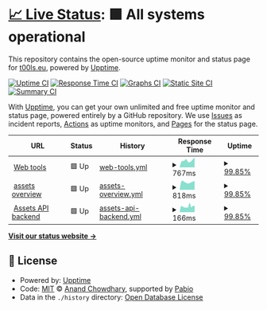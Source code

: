 # [📈 Live Status](https://up.t00ls.eu): <!--live status--> **🟩 All systems operational**

This repository contains the open-source uptime monitor and status page for [t00ls.eu](https://t00ls.eu.github.io/upptime), powered by [Upptime](https://github.com/upptime/upptime).

[![Uptime CI](https://github.com/koenbeek/upptime/workflows/Uptime%20CI/badge.svg)](https://github.com/koenbeek/upptime/actions?query=workflow%3A%22Uptime+CI%22)
[![Response Time CI](https://github.com/koenbeek/upptime/workflows/Response%20Time%20CI/badge.svg)](https://github.com/koenbeek/upptime/actions?query=workflow%3A%22Response+Time+CI%22)
[![Graphs CI](https://github.com/koenbeek/upptime/workflows/Graphs%20CI/badge.svg)](https://github.com/koenbeek/upptime/actions?query=workflow%3A%22Graphs+CI%22)
[![Static Site CI](https://github.com/koenbeek/upptime/workflows/Static%20Site%20CI/badge.svg)](https://github.com/koenbeek/upptime/actions?query=workflow%3A%22Static+Site+CI%22)
[![Summary CI](https://github.com/koenbeek/upptime/workflows/Summary%20CI/badge.svg)](https://github.com/koenbeek/upptime/actions?query=workflow%3A%22Summary+CI%22)

With [Upptime](https://upptime.js.org), you can get your own unlimited and free uptime monitor and status page, powered entirely by a GitHub repository. We use [Issues](https://github.com/koenbeek/upptime/issues) as incident reports, [Actions](https://github.com/koenbeek/upptime/actions) as uptime monitors, and [Pages](https://koenbeek.github.io/upptime) for the status page.

<!--start: status pages-->
<!-- This summary is generated by Upptime (https://github.com/upptime/upptime) -->
<!-- Do not edit this manually, your changes will be overwritten -->
<!-- prettier-ignore -->
| URL | Status | History | Response Time | Uptime |
| --- | ------ | ------- | ------------- | ------ |
| <img alt="" src="https://icons.duckduckgo.com/ip3/www.t00ls.eu.ico" height="13"> [Web tools](https://www.t00ls.eu) | 🟩 Up | [web-tools.yml](https://github.com/koenbeek/upptime/commits/HEAD/history/web-tools.yml) | <details><summary><img alt="Response time graph" src="./graphs/web-tools/response-time-week.png" height="20"> 767ms</summary><br><a href="https://up.t00ls.eu/history/web-tools"><img alt="Response time 941" src="https://img.shields.io/endpoint?url=https%3A%2F%2Fraw.githubusercontent.com%2Fkoenbeek%2Fupptime%2FHEAD%2Fapi%2Fweb-tools%2Fresponse-time.json"></a><br><a href="https://up.t00ls.eu/history/web-tools"><img alt="24-hour response time 769" src="https://img.shields.io/endpoint?url=https%3A%2F%2Fraw.githubusercontent.com%2Fkoenbeek%2Fupptime%2FHEAD%2Fapi%2Fweb-tools%2Fresponse-time-day.json"></a><br><a href="https://up.t00ls.eu/history/web-tools"><img alt="7-day response time 767" src="https://img.shields.io/endpoint?url=https%3A%2F%2Fraw.githubusercontent.com%2Fkoenbeek%2Fupptime%2FHEAD%2Fapi%2Fweb-tools%2Fresponse-time-week.json"></a><br><a href="https://up.t00ls.eu/history/web-tools"><img alt="30-day response time 843" src="https://img.shields.io/endpoint?url=https%3A%2F%2Fraw.githubusercontent.com%2Fkoenbeek%2Fupptime%2FHEAD%2Fapi%2Fweb-tools%2Fresponse-time-month.json"></a><br><a href="https://up.t00ls.eu/history/web-tools"><img alt="1-year response time 941" src="https://img.shields.io/endpoint?url=https%3A%2F%2Fraw.githubusercontent.com%2Fkoenbeek%2Fupptime%2FHEAD%2Fapi%2Fweb-tools%2Fresponse-time-year.json"></a></details> | <details><summary><a href="https://up.t00ls.eu/history/web-tools">99.85%</a></summary><a href="https://up.t00ls.eu/history/web-tools"><img alt="All-time uptime 99.98%" src="https://img.shields.io/endpoint?url=https%3A%2F%2Fraw.githubusercontent.com%2Fkoenbeek%2Fupptime%2FHEAD%2Fapi%2Fweb-tools%2Fuptime.json"></a><br><a href="https://up.t00ls.eu/history/web-tools"><img alt="24-hour uptime 98.97%" src="https://img.shields.io/endpoint?url=https%3A%2F%2Fraw.githubusercontent.com%2Fkoenbeek%2Fupptime%2FHEAD%2Fapi%2Fweb-tools%2Fuptime-day.json"></a><br><a href="https://up.t00ls.eu/history/web-tools"><img alt="7-day uptime 99.85%" src="https://img.shields.io/endpoint?url=https%3A%2F%2Fraw.githubusercontent.com%2Fkoenbeek%2Fupptime%2FHEAD%2Fapi%2Fweb-tools%2Fuptime-week.json"></a><br><a href="https://up.t00ls.eu/history/web-tools"><img alt="30-day uptime 99.97%" src="https://img.shields.io/endpoint?url=https%3A%2F%2Fraw.githubusercontent.com%2Fkoenbeek%2Fupptime%2FHEAD%2Fapi%2Fweb-tools%2Fuptime-month.json"></a><br><a href="https://up.t00ls.eu/history/web-tools"><img alt="1-year uptime 99.98%" src="https://img.shields.io/endpoint?url=https%3A%2F%2Fraw.githubusercontent.com%2Fkoenbeek%2Fupptime%2FHEAD%2Fapi%2Fweb-tools%2Fuptime-year.json"></a></details>
| <img alt="" src="https://icons.duckduckgo.com/ip3/assets.t00ls.eu.ico" height="13"> [assets overview](https://assets.t00ls.eu) | 🟩 Up | [assets-overview.yml](https://github.com/koenbeek/upptime/commits/HEAD/history/assets-overview.yml) | <details><summary><img alt="Response time graph" src="./graphs/assets-overview/response-time-week.png" height="20"> 818ms</summary><br><a href="https://up.t00ls.eu/history/assets-overview"><img alt="Response time 779" src="https://img.shields.io/endpoint?url=https%3A%2F%2Fraw.githubusercontent.com%2Fkoenbeek%2Fupptime%2FHEAD%2Fapi%2Fassets-overview%2Fresponse-time.json"></a><br><a href="https://up.t00ls.eu/history/assets-overview"><img alt="24-hour response time 994" src="https://img.shields.io/endpoint?url=https%3A%2F%2Fraw.githubusercontent.com%2Fkoenbeek%2Fupptime%2FHEAD%2Fapi%2Fassets-overview%2Fresponse-time-day.json"></a><br><a href="https://up.t00ls.eu/history/assets-overview"><img alt="7-day response time 818" src="https://img.shields.io/endpoint?url=https%3A%2F%2Fraw.githubusercontent.com%2Fkoenbeek%2Fupptime%2FHEAD%2Fapi%2Fassets-overview%2Fresponse-time-week.json"></a><br><a href="https://up.t00ls.eu/history/assets-overview"><img alt="30-day response time 741" src="https://img.shields.io/endpoint?url=https%3A%2F%2Fraw.githubusercontent.com%2Fkoenbeek%2Fupptime%2FHEAD%2Fapi%2Fassets-overview%2Fresponse-time-month.json"></a><br><a href="https://up.t00ls.eu/history/assets-overview"><img alt="1-year response time 779" src="https://img.shields.io/endpoint?url=https%3A%2F%2Fraw.githubusercontent.com%2Fkoenbeek%2Fupptime%2FHEAD%2Fapi%2Fassets-overview%2Fresponse-time-year.json"></a></details> | <details><summary><a href="https://up.t00ls.eu/history/assets-overview">99.85%</a></summary><a href="https://up.t00ls.eu/history/assets-overview"><img alt="All-time uptime 99.98%" src="https://img.shields.io/endpoint?url=https%3A%2F%2Fraw.githubusercontent.com%2Fkoenbeek%2Fupptime%2FHEAD%2Fapi%2Fassets-overview%2Fuptime.json"></a><br><a href="https://up.t00ls.eu/history/assets-overview"><img alt="24-hour uptime 98.97%" src="https://img.shields.io/endpoint?url=https%3A%2F%2Fraw.githubusercontent.com%2Fkoenbeek%2Fupptime%2FHEAD%2Fapi%2Fassets-overview%2Fuptime-day.json"></a><br><a href="https://up.t00ls.eu/history/assets-overview"><img alt="7-day uptime 99.85%" src="https://img.shields.io/endpoint?url=https%3A%2F%2Fraw.githubusercontent.com%2Fkoenbeek%2Fupptime%2FHEAD%2Fapi%2Fassets-overview%2Fuptime-week.json"></a><br><a href="https://up.t00ls.eu/history/assets-overview"><img alt="30-day uptime 99.97%" src="https://img.shields.io/endpoint?url=https%3A%2F%2Fraw.githubusercontent.com%2Fkoenbeek%2Fupptime%2FHEAD%2Fapi%2Fassets-overview%2Fuptime-month.json"></a><br><a href="https://up.t00ls.eu/history/assets-overview"><img alt="1-year uptime 99.98%" src="https://img.shields.io/endpoint?url=https%3A%2F%2Fraw.githubusercontent.com%2Fkoenbeek%2Fupptime%2FHEAD%2Fapi%2Fassets-overview%2Fuptime-year.json"></a></details>
| <img alt="" src="https://icons.duckduckgo.com/ip3/null.ico" height="13"> [Assets API backend](https:/assets.t00ls.eu/api/management/health) | 🟩 Up | [assets-api-backend.yml](https://github.com/koenbeek/upptime/commits/HEAD/history/assets-api-backend.yml) | <details><summary><img alt="Response time graph" src="./graphs/assets-api-backend/response-time-week.png" height="20"> 166ms</summary><br><a href="https://up.t00ls.eu/history/assets-api-backend"><img alt="Response time 149" src="https://img.shields.io/endpoint?url=https%3A%2F%2Fraw.githubusercontent.com%2Fkoenbeek%2Fupptime%2FHEAD%2Fapi%2Fassets-api-backend%2Fresponse-time.json"></a><br><a href="https://up.t00ls.eu/history/assets-api-backend"><img alt="24-hour response time 164" src="https://img.shields.io/endpoint?url=https%3A%2F%2Fraw.githubusercontent.com%2Fkoenbeek%2Fupptime%2FHEAD%2Fapi%2Fassets-api-backend%2Fresponse-time-day.json"></a><br><a href="https://up.t00ls.eu/history/assets-api-backend"><img alt="7-day response time 166" src="https://img.shields.io/endpoint?url=https%3A%2F%2Fraw.githubusercontent.com%2Fkoenbeek%2Fupptime%2FHEAD%2Fapi%2Fassets-api-backend%2Fresponse-time-week.json"></a><br><a href="https://up.t00ls.eu/history/assets-api-backend"><img alt="30-day response time 149" src="https://img.shields.io/endpoint?url=https%3A%2F%2Fraw.githubusercontent.com%2Fkoenbeek%2Fupptime%2FHEAD%2Fapi%2Fassets-api-backend%2Fresponse-time-month.json"></a><br><a href="https://up.t00ls.eu/history/assets-api-backend"><img alt="1-year response time 149" src="https://img.shields.io/endpoint?url=https%3A%2F%2Fraw.githubusercontent.com%2Fkoenbeek%2Fupptime%2FHEAD%2Fapi%2Fassets-api-backend%2Fresponse-time-year.json"></a></details> | <details><summary><a href="https://up.t00ls.eu/history/assets-api-backend">99.85%</a></summary><a href="https://up.t00ls.eu/history/assets-api-backend"><img alt="All-time uptime 99.98%" src="https://img.shields.io/endpoint?url=https%3A%2F%2Fraw.githubusercontent.com%2Fkoenbeek%2Fupptime%2FHEAD%2Fapi%2Fassets-api-backend%2Fuptime.json"></a><br><a href="https://up.t00ls.eu/history/assets-api-backend"><img alt="24-hour uptime 98.97%" src="https://img.shields.io/endpoint?url=https%3A%2F%2Fraw.githubusercontent.com%2Fkoenbeek%2Fupptime%2FHEAD%2Fapi%2Fassets-api-backend%2Fuptime-day.json"></a><br><a href="https://up.t00ls.eu/history/assets-api-backend"><img alt="7-day uptime 99.85%" src="https://img.shields.io/endpoint?url=https%3A%2F%2Fraw.githubusercontent.com%2Fkoenbeek%2Fupptime%2FHEAD%2Fapi%2Fassets-api-backend%2Fuptime-week.json"></a><br><a href="https://up.t00ls.eu/history/assets-api-backend"><img alt="30-day uptime 99.97%" src="https://img.shields.io/endpoint?url=https%3A%2F%2Fraw.githubusercontent.com%2Fkoenbeek%2Fupptime%2FHEAD%2Fapi%2Fassets-api-backend%2Fuptime-month.json"></a><br><a href="https://up.t00ls.eu/history/assets-api-backend"><img alt="1-year uptime 99.98%" src="https://img.shields.io/endpoint?url=https%3A%2F%2Fraw.githubusercontent.com%2Fkoenbeek%2Fupptime%2FHEAD%2Fapi%2Fassets-api-backend%2Fuptime-year.json"></a></details>

<!--end: status pages-->

[**Visit our status website →**](https://koenbeek.github.io/upptime)

## 📄 License

- Powered by: [Upptime](https://github.com/upptime/upptime)
- Code: [MIT](./LICENSE) © [Anand Chowdhary](https://anandchowdhary.com), supported by [Pabio](https://pabio.com)
- Data in the `./history` directory: [Open Database License](https://opendatacommons.org/licenses/odbl/1-0/)
